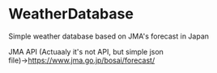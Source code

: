 # WeatherDatabase
Simple weather database based on JMA's forecast in Japan

JMA API (Actuaaly it's not API, but simple json file)→https://www.jma.go.jp/bosai/forecast/
